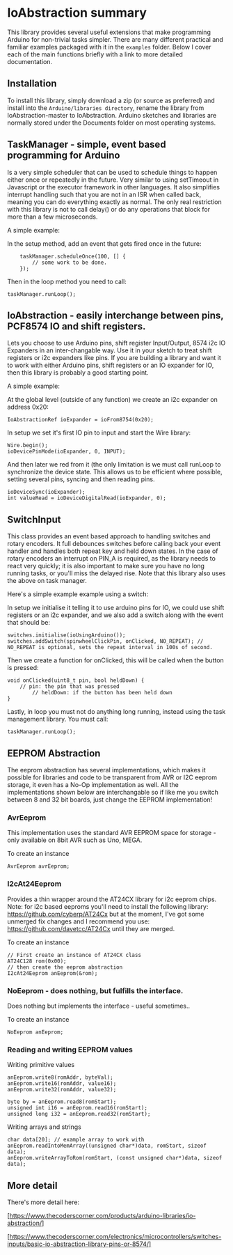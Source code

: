 # IoAbstraction summary

This library provides several useful extensions that make programming Arduino for non-trivial tasks simpler. There are many different practical and familiar examples packaged with it in the `examples` folder. Below I cover each of the main functions briefly with a link to more detailed documentation.

## Installation

To install this library, simply download a zip (or source as preferred) and install into the `Arduino/libraries directory`, rename the library from IoAbstraction-master to IoAbstraction. Arduino sketches and libraries are normally stored under the Documents folder on most operating systems.

## TaskManager - simple, event based programming for Arduino 

Is a very simple scheduler that can be used to schedule things to happen either once or repeatedly in the future. Very similar to using setTimeout in Javascript or the executor framework in other languages. It also simplifies interrupt handling such that you are not in an ISR when called back, meaning you can do everything exactly as normal. The only real restriction with this library is not to call delay() or do any operations that block for more than a few microseconds. 

A simple example:

In the setup method, add an event that gets fired once in the future:

```
	taskManager.scheduleOnce(100, [] {
		// some work to be done.
	});
```
Then in the loop method you need to call: 

  	taskManager.runLoop();

## IoAbstraction - easily interchange between pins, PCF8574 IO and shift registers.

Lets you choose to use Arduino pins, shift register Input/Output, 8574 i2c IO Expanders in an inter-changable way. Use it in your sketch to treat shift registers or i2c expanders like pins. If you are building a library and want it to work with either Arduino pins, shift registers or an IO expander for IO, then this library is probably a good starting point.

A simple example:

At the global level (outside of any function) we create an i2c expander on address 0x20:

  	IoAbstractionRef ioExpander = ioFrom8754(0x20);

In setup we set it's first IO pin to input and start the Wire library:
	
  	Wire.begin();  
 	ioDevicePinMode(ioExpander, 0, INPUT);
  
And then later we red from it (the only limitation is we must call runLoop to synchronize the device state. This allows us to be efficient where possible, setting several pins, syncing and then reading pins.

  	ioDeviceSync(ioExpander);
  	int valueRead = ioDeviceDigitalRead(ioExpander, 0);

## SwitchInput

This class provides an event based approach to handling switches and rotary encoders. It full debounces switches before calling back your event handler and handles both repeat key and held down states. In the case of rotary encoders an interrupt on PIN_A is required, as the library needs to react very quickly; it is also important to make sure you have no long running tasks, or you'll miss the delayed rise. Note that this library also uses the above on task manager.

Here's a simple example example using a switch:

In setup we initialise it telling it to use arduino pins for IO, we could use shift registers or an i2c expander, and we also add a switch along with the event that should be:

	switches.initialise(ioUsingArduino());
	switches.addSwitch(spinwheelClickPin, onClicked, NO_REPEAT); // NO_REPEAT is optional, sets the repeat interval in 100s of second.

Then we create a function for onClicked, this will be called when the button is pressed:

	void onClicked(uint8_t pin, bool heldDown) {
		// pin: the pin that was pressed
    		// heldDown: if the button has been held down
  	}
  
Lastly, in loop you must not do anything long running, instead using the task management library. You must call:

	taskManager.runLoop();

## EEPROM Abstraction

The eeprom abstraction has several implementations, which makes it possible for libraries and code to be transparent from
AVR or I2C eeprom storage, it even has a No-Op implementation as well. All the implementations shown below are interchangable
so if like me you switch between 8 and 32 bit boards, just change the EEPROM implementation!

### AvrEeprom

This implementation uses the standard AVR EEPROM space for storage - only available on 8bit AVR such as Uno, MEGA.

To create an instance

	AvrEeprom avrEeprom;

### I2cAt24Eeprom

Provides a thin wrapper around the AT24CX library for i2c eeprom chips. Note: for i2c based eeproms you'll need to install the following library: https://github.com/cyberp/AT24Cx but at the moment, I've got some unmerged fix changes and I recommend you use: 
https://github.com/davetcc/AT24Cx until they are merged.

To create an instance

	// First create an instance of AT24CX class
	AT24C128 rom(0x00);
	// then create the eeprom abstraction
	I2cAt24Eeprom anEeprom(&rom);
 
 ### NoEeprom - does nothing, but fulfills the interface.

Does nothing but implements the interface - useful sometimes..

To create an instance

	NoEeprom anEeprom;

 
### Reading and writing EEPROM values

Writing primitive values
 
	anEeprom.write8(romAddr, byteVal);
	anEeprom.write16(romAddr, value16);
	anEeprom.write32(romAddr, value32);

	byte by = anEeprom.read8(romStart);
	unsigned int i16 = anEeprom.read16(romStart);
	unsigned long i32 = anEeprom.read32(romStart);
	
Writing arrays and strings

	char data[20]; // example array to work with
	anEeprom.readIntoMemArray((unsigned char*)data, romStart, sizeof data);
	anEeprom.writeArrayToRom(romStart, (const unsigned char*)data, sizeof data);
	
## More detail

There's more detail here:

[https://www.thecoderscorner.com/products/arduino-libraries/io-abstraction/]

[https://www.thecoderscorner.com/electronics/microcontrollers/switches-inputs/basic-io-abstraction-library-pins-or-8574/]

